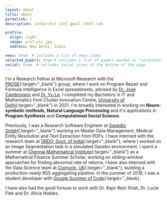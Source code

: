 ```yaml
---
layout: about
title: about
permalink: /
description: josharshit [at] gmail [dot] com

profile:
  align: right
  image: prof_pic.jpg
  address: New Delhi, India

news: true  # includes a list of news items
selected_papers: true # includes a list of papers marked as "selected={true}"
social: true  # includes social icons at the bottom of the page
---
```


I'm a Research Fellow at Microsoft Research with the [PROSE](https://www.microsoft.com/en-us/research/group/prose/){:target="\_blank"} group, where I work on Program Repair and Formula Intelligence in Excel spreadsheets, advised by [Dr. José Cambronero](https://www.josecambronero.com/) and [Dr. Vu Le](https://www.vuminhle.com/).
I completed my Bachelors in IT and Mathematics from Cluster Innovation Centre, [University of Delhi](https://du.ac.in){:target="\_blank"} in 2021.
I'm broadly interested in working on **Neuro-symbolic methods**, **Natural Language Processing** and it's applications in **Program Synthesis** and **Computational Social Science**. 

Previously, I was a Research Software Engineer at [Supedio GmbH](https://supedio.com){:target="\_blank"} working on Master Data Management, Medical Entity Resolution and Text Extraction from PDFs.
I have interned with the research team at [DRDO, Govt. of India](https://www.drdo.gov.in/home){:target="\_blank"}, where I worked on an Image Segmentation task in a simulated Gazebo environment.
I spent a summer at [Chennai Mathematical Institute](https://www.cmi.ac.in/){:target="\_blank"} as a Mathematical Finance Summer Scholar, working on sliding-window approaches for finding abnormal rate of returns.
I have also interned with the Data Science team at [Cronycle, UK](https://cronycle.com){:target="\_blank"}, building a production-ready RSS aggregating pipeline. In the summer of 2018, I was a student developer with [Google Summer of Code](https://summerofcode.withgoogle.com/){:target="\_blank}.

I have also had the good fortune to work with Dr. Rajiv Ratn Shah, Dr. Lucie Flek and Dr. Alicia Nobles.
